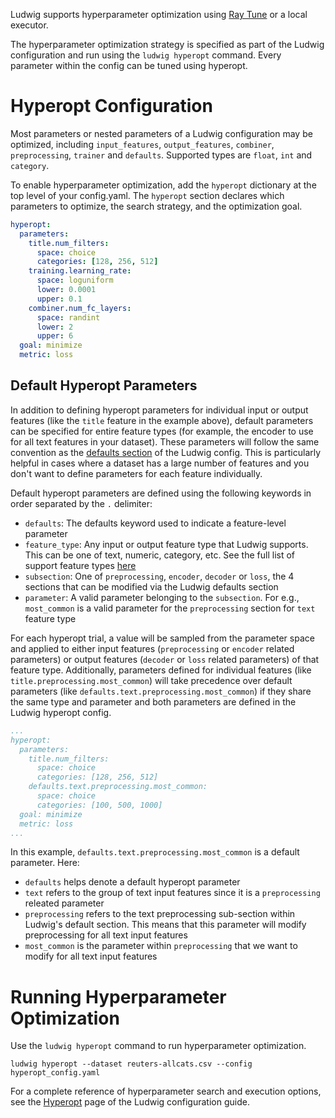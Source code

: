 Ludwig supports hyperparameter optimization using [Ray Tune](https://docs.ray.io/en/latest/tune/index.html) or a local
executor.

The hyperparameter optimization strategy is specified as part of the Ludwig configuration and run using
the `ludwig hyperopt` command. Every parameter within the config can be tuned using hyperopt.

# Hyperopt Configuration

Most parameters or nested parameters of a Ludwig configuration may be optimized, including `input_features`,
`output_features`, `combiner`, `preprocessing`, `trainer` and `defaults`.  Supported types are `float`, `int` and `category`.

To enable hyperparameter optimization, add the `hyperopt` dictionary at the top level of your config.yaml. The
`hyperopt` section declares which parameters to optimize, the search strategy, and the optimization goal.

```yaml title="config.yaml"
hyperopt:
  parameters:
    title.num_filters:
      space: choice
      categories: [128, 256, 512]
    training.learning_rate:
      space: loguniform
      lower: 0.0001
      upper: 0.1
    combiner.num_fc_layers:
      space: randint
      lower: 2
      upper: 6
  goal: minimize
  metric: loss
```

## Default Hyperopt Parameters

In addition to defining hyperopt parameters for individual input or output features (like the `title` feature
in the example above), default parameters can be specified for entire feature types (for example, the encoder
to use for all text features in your dataset). These parameters will follow the same convention as the
[defaults section](../configuration/defaults.md) of the Ludwig config. This is particularly helpful in cases where a dataset has
a large number of features and you don't want to define parameters for each feature individually.

Default hyperopt parameters are defined using the following keywords in order separated by the `.` delimiter:

- `defaults`: The defaults keyword used to indicate a feature-level parameter
- `feature_type`: Any input or output feature type that Ludwig supports. This can be one of text, numeric, category,
etc. See the full list of support feature types [here](../configuration/features/supported_data_types.md)
- `subsection`: One of `preprocessing`, `encoder`, `decoder` or `loss`, the 4 sections that can be modified via the
Ludwig defaults section
- `parameter`: A valid parameter belonging to the `subsection`. For e.g., `most_common` is a valid parameter for the
`preprocessing` section for `text` feature type

For each hyperopt trial, a value will be sampled from the parameter space and applied to either input features
(`preprocessing` or `encoder` related parameters) or output features (`decoder` or `loss` related parameters) of
that feature type. Additionally, parameters defined for individual features (like `title.preprocessing.most_common`)
will take precedence over default parameters (like `defaults.text.preprocessing.most_common`) if they share the
same type and parameter and both parameters are defined in the Ludwig hyperopt config.

```yaml title="config.yaml"
...
hyperopt:
  parameters:
    title.num_filters:
      space: choice
      categories: [128, 256, 512]
    defaults.text.preprocessing.most_common:
      space: choice
      categories: [100, 500, 1000]
  goal: minimize
  metric: loss
...
```

In this example, `defaults.text.preprocessing.most_common` is a default parameter. Here:

- `defaults` helps denote a default hyperopt parameter
- `text` refers to the group of text input features since it is a `preprocessing` releated parameter
- `preprocessing` refers to the text preprocessing sub-section within Ludwig's default section. This means that
this parameter will modify preprocessing for all text input features
- `most_common` is the parameter within `preprocessing` that we want to modify for all text input features

# Running Hyperparameter Optimization

Use the `ludwig hyperopt` command to run hyperparameter optimization.

```
ludwig hyperopt --dataset reuters-allcats.csv --config hyperopt_config.yaml
```

For a complete reference of hyperparameter search and execution options, see the
[Hyperopt](../configuration/hyperparameter_optimization.md) page of the Ludwig configuration guide.
